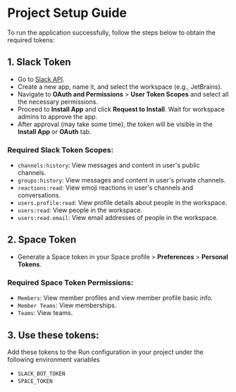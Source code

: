 # Project Setup Guide

To run the application successfully, follow the steps below to obtain the required tokens:

## 1. Slack Token

- Go to [Slack API](https://api.slack.com/apps).
- Create a new app, name it, and select the workspace (e.g., JetBrains).
- Navigate to **OAuth and Permissions** > **User Token Scopes** and select all the necessary permissions.
- Proceed to **Install App** and click **Request to Install**. Wait for workspace admins to approve the app.
- After approval (may take some time), the token will be visible in the **Install App** or **OAuth** tab.

### Required Slack Token Scopes:

- `channels:history`: View messages and content in user's public channels.
- `groups:history`: View messages and content in user's private channels.
- `reactions:read`: View emoji reactions in user's channels and conversations.
- `users.profile:read`: View profile details about people in the workspace.
- `users:read`: View people in the workspace.
- `users:read.email`: View email addresses of people in the workspace.

## 2. Space Token

- Generate a Space token in your Space profile > **Preferences** > **Personal Tokens**.

### Required Space Token Permissions:

- `Members`: View member profiles and view member profile basic info.
- `Member Teams`: View memberships.
- `Teams`: View teams.


## 3. Use these tokens:

Add these tokens to the Run configuration in your project under the following environment variables
- `SLACK_BOT_TOKEN`
- `SPACE_TOKEN`
